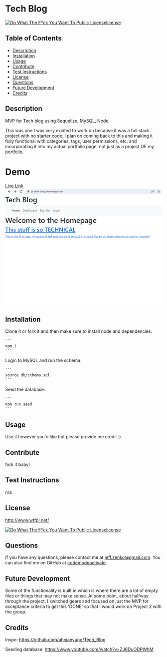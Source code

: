 
  # Tech Blog
  [![Do What The F*ck You Want To Public Licenselicense](https://img.shields.io/badge/License-Do%20What%20The%20F*ck%20You%20Want%20To%20Public%20License-blue)](http://www.wtfpl.net/)
  ## Table of Contents
  * [Description](#Description)
  * [Installation](#Installation)
  * [Usage](#Usage)
  * [Contribute](#Contribute)
  * [Test Instructions](#Test-Instructions)
  * [License](#License)
  * [Questions](#Questions)
  * [Future Development](#Future-Development)
  * [Credits](#Credits)

  ## Description
  MVP for Tech blog using Sequelize, MySQL, Node

This was one I was very excited to work on because it was a full stack project with no starter code. I plan on coming back to this and making it fully functional with categories, tags, user permissions, etc. and incorporating it into my actual portfolio page, not just as a project OF my portfolio.

# Demo
[Live Link](https://jz-tech-blog.herokuapp.com/)
![Demo](./assets/img/screenshot.png)

  ## Installation
  Clone it or fork it and then make sure to install node and dependencies:

    ```
    npm i
    ```

Login to MySQL and run the schema:

    ```
    source db/schema.sql
    ```

Seed the database:

    ```
    npm run seed
    ```
  ## Usage
  Use it however you'd like but please provide me credit :)
  ## Contribute
  fork it baby!
  ## Test Instructions
  n/a
  ## License
  http://www.wtfpl.net/

  [![Do What The F*ck You Want To Public Licenselicense](https://img.shields.io/badge/License-Do%20What%20The%20F*ck%20You%20Want%20To%20Public%20License-blue)](http://www.wtfpl.net/)

  ## Questions
  If you have any questions, please contact me at jeff.zenko@gmail.com. You can also find me on GitHub at [codemodeactivate](https://github.com/codemodeactivate).
  ## Future Development

Some of the functionality is built in which is where there are a lot of empty files or things that may not make sense. At some point, about halfway through the project, I switched gears and focused on just the MVP for acceptance criteria to get this 'DONE' so that I would work on Project 2 with the group.
  ## Credits

  Inspo: https://github.com/ahnjaeyung/Tech_Blog

  Seeding database: https://www.youtube.com/watch?v=ZJ6DuODPWhM
